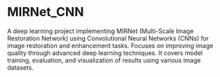 # MIRNet_CNN
A deep learning project implementing MIRNet (Multi-Scale Image Restoration Network) using Convolutional Neural Networks (CNNs) for image restoration and enhancement tasks. Focuses on improving image quality through advanced deep learning techniques. It covers model training, evaluation, and visualization of results using various image datasets.

